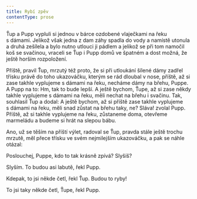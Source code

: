 ```yaml
---
title: Rybí zpěv
contentType: prose
---
```


<section>

Ťup a Pupp vypluli si jednou v bárce ozdobené vlaječkami na řeku s dámami. Jelikož však jedna z dam záhy spadla do vody a namístě utonula a druhá zešílela a bylo nutno utlouci ji pádlem a jelikož se při tom namočil koš se svačinou, vraceli se Ťup i Pupp domů ve špatném a dost možná, že ještě horším rozpoložení.

Příště, pravil Ťup, mrzutý též proto, že si při utloukání šílené dámy zadřel třísku právě do toho ukazováčku, kterým se rád dloubal v nose, příště, až si zase takhle vyplujeme s dámami na řeku, necháme dámy na břehu, Puppe. A Pupp na to: Hm, tak to bude lepší. A ještě bychom, Ťupe, až si zase někdy takhle vyplujeme s dámami na řeku, měli nechat na břehu i svačinu. Tak, souhlasil Ťup a dodal: A ještě bychom, až si příště zase takhle vyplujeme s dámami na řeku, měli snad zůstat na břehu taky, ne? Sláva! zvolal Pupp. Příště, až si takhle vyplujeme na řeku, zůstaneme doma, otevřeme marmeládu a budeme si hrát na slepou bábu.

Ano, už se těším na příští výlet, radoval se Ťup, pravda stále ještě trochu mrzutě, měl přece třísku ve svém nejmilejším ukazováčku, a pak se náhle otázal:

Poslouchej, Puppe, kdo to tak krásně zpívá? Slyšíš?

Slyším. To budou asi labutě, řekl Pupp.

Kdepak, to jsi někde četl, řekl Ťup. Budou to ryby!

To jsi taky někde četl, Ťupe, řekl Pupp.

</section>
